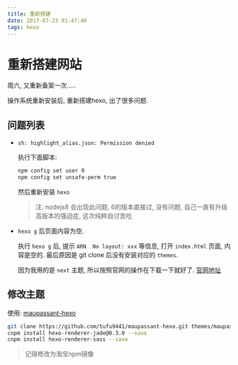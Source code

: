 ```yaml
---
title: 重新搭建
date: 2017-07-23 01:47:40
tags: hexo
---
```


# 重新搭建网站


周六, 又重新备案一次.....

操作系统重新安装后, 重新搭建hexo, 出了很多问题.

## 问题列表

* `sh: highlight_alias.json: Permission denied`

    执行下面脚本:
    
    ```sh
    npm config set user 0
    npm config set unsafe-perm true
    ```
    
    然后重新安装 `hexo`
    
    > 注: nodejs8 会出现此问题, 6的版本直接过, 没有问题, 自己一直有升级高版本的强迫症, 这次纯粹自讨苦吃
    

* `hexo g` 后页面内容为空.

    执行 `hexo g` 后, 提示 `ARN  No layout: xxx` 等信息, 打开 `index.html` 页面, 内容是空的. 最后原因是 git clone 后没有安装对应的 `themes`.
    
    因为我用的是 `next` 主题, 所以按照官网的操作在下载一下就好了. [官网地址](http://theme-next.iissnan.com/getting-started.html)
    
## 修改主题

使用: [maupassant-hexo](https://www.haomwei.com/technology/maupassant-hexo.html)

```sh
git clone https://github.com/tufu9441/maupassant-hexo.git themes/maupassant
cnpm install hexo-renderer-jade@0.3.0 --save
cnpm install hexo-renderer-sass --save
```

> 记得修改为淘宝npm镜像
    
    
    



